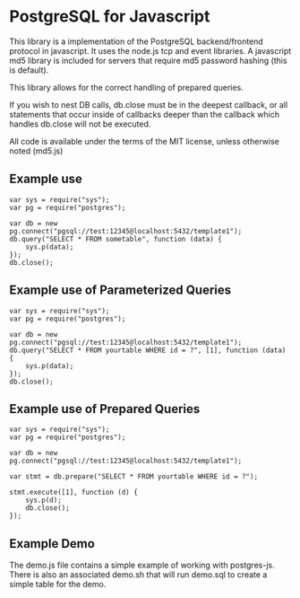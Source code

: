 # PostgreSQL for Javascript

This library is a implementation of the PostgreSQL backend/frontend protocol in javascript.
It uses the node.js tcp and event libraries.  A javascript md5 library is included for servers that require md5 password hashing (this is default).

This library allows for the correct handling of prepared queries.

If you wish to nest DB calls, db.close must be in the deepest callback, or all statements that occur inside of callbacks deeper than the callback which handles db.close will not be executed.

All code is available under the terms of the MIT license, unless otherwise noted (md5.js)

## Example use

	var sys = require("sys");
	var pg = require("postgres");

    var db = new pg.connect("pgsql://test:12345@localhost:5432/template1");
	db.query("SELECT * FROM sometable", function (data) {
		sys.p(data);
	});
	db.close();

## Example use of Parameterized Queries

    var sys = require("sys");
    var pg = require("postgres");
    
    var db = new pg.connect("pgsql://test:12345@localhost:5432/template1");
    db.query("SELECT * FROM yourtable WHERE id = ?", [1], function (data) {
        sys.p(data);
    });
    db.close();

## Example use of Prepared Queries

    var sys = require("sys");
    var pg = require("postgres");
    
    var db = new pg.connect("pgsql://test:12345@localhost:5432/template1");
    
    var stmt = db.prepare("SELECT * FROM yourtable WHERE id = ?");
    
    stmt.execute([1], function (d) {
        sys.p(d);
        db.close();
    });

## Example Demo

The demo.js file contains a simple example of working with postgres-js. There is also an associated demo.sh that will run demo.sql to create
a simple table for the demo.

